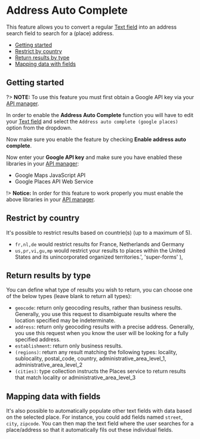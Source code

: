 # Address Auto Complete

This feature allows you to convert a regular [Text field](text) into an address search field to search for a (place) address.

* [Getting started](#getting-started)
* [Restrict by country](#restrict-by-country)
* [Return results by type](#return-results-by-type)
* [Mapping data with fields](#mapping-data-with-fields)

## Getting started

?> **NOTE:** To use this feature you must first obtain a Google API key via your [API manager](https://console.developers.google.com/).

In order to enable the **Address Auto Complete** function you will have to edit your [Text field](text) and select the `Address auto complete (google places)` option from the dropdown.

Now make sure you enable the feature by checking **Enable address auto complete**.

Now enter your **Google API key** and make sure you have enabled these libraries in your [API manager](https://console.developers.google.com/):

- Google Maps JavaScript API
- Google Places API Web Service

!> **Notice:** In order for this feature to work properly you must enable the above libraries in your [API manager](https://console.developers.google.com/).

## Restrict by country

It's possible to restrict results based on countrie(s) (up to a maximum of 5).

- `fr,nl,de` would restrict results for France, Netherlands and Germany
- `us,pr,vi,gu,mp` would restrict your results to places within the United States and its unincorporated organized territories.', 'super-forms' ),

## Return results by type

You can define what type of results you wish to return, you can choose one of the below types (leave blank to return all types):

- `geocode`: return only geocoding results, rather than business results. Generally, you use this request to disambiguate results where the location specified may be indeterminate.
- `address`: return only geocoding results with a precise address. Generally, you use this request when you know the user will be looking for a fully specified address.
- `establishment`: return only business results.
- `(regions)`: return any result matching the following types: locality, sublocality, postal_code, country, administrative_area_level_1, administrative_area_level_2
- `(cities)`: type collection instructs the Places service to return results that match locality or administrative_area_level_3

## Mapping data with fields

It's also possible to automatically populate other text fields with data based on the selected place. For instance, you could add fields named `street`, `city`, `zipcode`. You can then map the text field where the user searches for a place/address so that it automatically fils out these individual fields.

